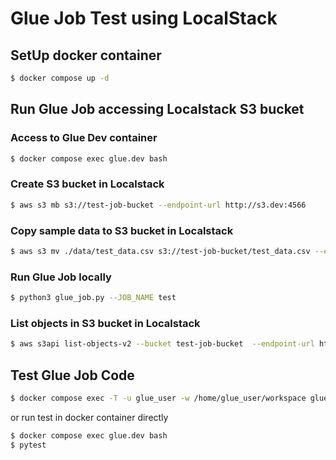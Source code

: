 # Glue Job Test using LocalStack
## SetUp docker container 
```zsh
$ docker compose up -d
```
## Run Glue Job accessing Localstack S3 bucket 
### Access to Glue Dev container 
```zsh
$ docker compose exec glue.dev bash
```

### Create S3 bucket in Localstack
```zsh
$ aws s3 mb s3://test-job-bucket --endpoint-url http://s3.dev:4566
```
### Copy sample data to S3 bucket in Localstack
```zsh
$ aws s3 mv ./data/test_data.csv s3://test-job-bucket/test_data.csv --endpoint-url http://s3.dev:4566
```
### Run Glue Job locally
```zsh
$ python3 glue_job.py --JOB_NAME test
```

### List objects in S3 bucket in Localstack
```zsh
$ aws s3api list-objects-v2 --bucket test-job-bucket  --endpoint-url http://s3.dev:4566
```

## Test Glue Job Code
```zsh
$ docker compose exec -T -u glue_user -w /home/glue_user/workspace glue.dev /home/glue_user/.local/bin/pytest
```

or run test in docker container directly
```zsh
$ docker compose exec glue.dev bash
$ pytest
```
